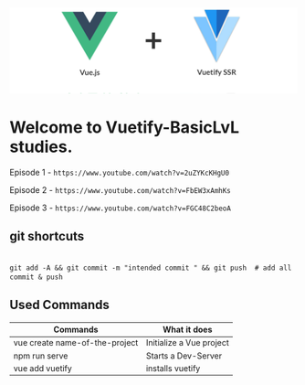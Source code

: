 ![Alt text](Images/Vuetify.png?raw=true "Title")

# Welcome to Vuetify-BasicLvL studies.

Episode 1 - ```https://www.youtube.com/watch?v=2uZYKcKHgU0```

Episode 2 - ```https://www.youtube.com/watch?v=FbEW3xAmhKs```

Episode 3 - ```https://www.youtube.com/watch?v=FGC48C2beoA```

## git shortcuts
```

git add -A && git commit -m "intended commit " && git push  # add all commit & push

```

## Used Commands

| Commands  | What it does |
| ------------- | ------------- |
| vue create name-of-the-project  | Initialize a Vue project  |
| npm run serve  | Starts a Dev-Server  |
| vue add vuetify  | installs vuetify |
